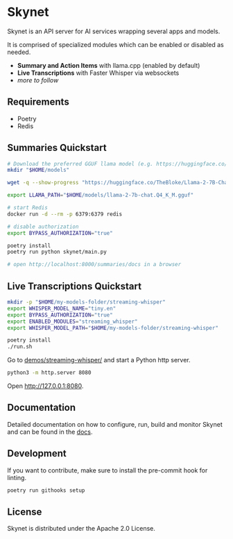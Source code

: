 # Skynet

Skynet is an API server for AI services wrapping several apps and models.

It is comprised of specialized modules which can be enabled or disabled as needed.

- **Summary and Action Items** with llama.cpp (enabled by default)
- **Live Transcriptions** with Faster Whisper via websockets
- _more to follow_

## Requirements

- Poetry
- Redis

## Summaries Quickstart

```bash
# Download the preferred GGUF llama model (e.g. https://huggingface.co/TheBloke/Llama-2-7b-Chat-GGUF) and point LLAMA_PATH to it
mkdir "$HOME/models"

wget -q --show-progress "https://huggingface.co/TheBloke/Llama-2-7B-Chat-GGUF/resolve/main/llama-2-7b-chat.Q4_K_M.gguf?download=true" -O "$HOME/models/llama-2-7b-chat.Q4_K_M.gguf"

export LLAMA_PATH="$HOME/models/llama-2-7b-chat.Q4_K_M.gguf"

# start Redis
docker run -d --rm -p 6379:6379 redis 

# disable authorization
export BYPASS_AUTHORIZATION="true"

poetry install
poetry run python skynet/main.py

# open http://localhost:8000/summaries/docs in a browser
```

## Live Transcriptions Quickstart

```bash
mkdir -p "$HOME/my-models-folder/streaming-whisper"
export WHISPER_MODEL_NAME="tiny.en"
export BYPASS_AUTHORIZATION="true"
export ENABLED_MODULES="streaming_whisper"
export WHISPER_MODEL_PATH="$HOME/my-models-folder/streaming-whisper"

poetry install
./run.sh
```

Go to [demos/streaming-whisper/](demos/streaming-whisper/) and start a Python http server.

```bash
python3 -m http.server 8080
```

Open http://127.0.0.1:8080.

## Documentation

Detailed documentation on how to configure, run, build and monitor Skynet and can be found in the [docs](docs/README.md).

## Development

If you want to contribute, make sure to install the pre-commit hook for linting.

```bash
poetry run githooks setup
```

## License

Skynet is distributed under the Apache 2.0 License.

